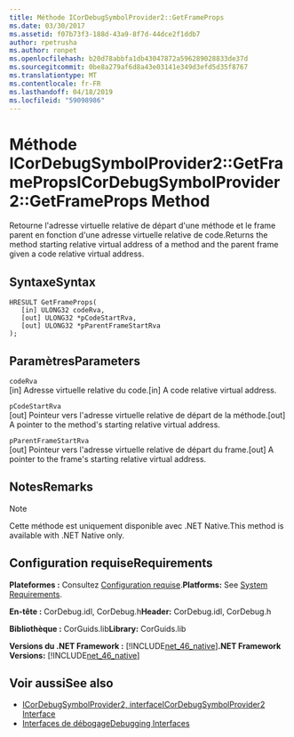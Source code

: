 ```yaml
---
title: Méthode ICorDebugSymbolProvider2::GetFrameProps
ms.date: 03/30/2017
ms.assetid: f07b73f3-188d-43a9-8f7d-44dce2f1ddb7
author: rpetrusha
ms.author: ronpet
ms.openlocfilehash: b20d78abbfa1db43047872a596289028833de37d
ms.sourcegitcommit: 0be8a279af6d8a43e03141e349d3efd5d35f8767
ms.translationtype: MT
ms.contentlocale: fr-FR
ms.lasthandoff: 04/18/2019
ms.locfileid: "59098986"
---
```

# <a name="icordebugsymbolprovider2getframeprops-method"></a><span data-ttu-id="37482-102">Méthode ICorDebugSymbolProvider2::GetFrameProps</span><span class="sxs-lookup"><span data-stu-id="37482-102">ICorDebugSymbolProvider2::GetFrameProps Method</span></span>
<span data-ttu-id="37482-103">Retourne l'adresse virtuelle relative de départ d'une méthode et le frame parent en fonction d'une adresse virtuelle relative de code.</span><span class="sxs-lookup"><span data-stu-id="37482-103">Returns the method starting relative virtual address of a method and the parent frame given a code relative virtual address.</span></span>  
  
## <a name="syntax"></a><span data-ttu-id="37482-104">Syntaxe</span><span class="sxs-lookup"><span data-stu-id="37482-104">Syntax</span></span>  
  
```  
HRESULT GetFrameProps(  
   [in] ULONG32 codeRva,  
   [out] ULONG32 *pCodeStartRva,  
   [out] ULONG32 *pParentFrameStartRva  
);  
```  
  
## <a name="parameters"></a><span data-ttu-id="37482-105">Paramètres</span><span class="sxs-lookup"><span data-stu-id="37482-105">Parameters</span></span>  
 `codeRva`  
 <span data-ttu-id="37482-106">[in] Adresse virtuelle relative du code.</span><span class="sxs-lookup"><span data-stu-id="37482-106">[in] A code relative virtual address.</span></span>  
  
 `pCodeStartRva`  
 <span data-ttu-id="37482-107">[out] Pointeur vers l'adresse virtuelle relative de départ de la méthode.</span><span class="sxs-lookup"><span data-stu-id="37482-107">[out] A pointer to the method's starting relative virtual address.</span></span>  
  
 `pParentFrameStartRva`  
 <span data-ttu-id="37482-108">[out] Pointeur vers l'adresse virtuelle relative de départ du frame.</span><span class="sxs-lookup"><span data-stu-id="37482-108">[out] A pointer to the frame's starting relative virtual address.</span></span>  
  
## <a name="remarks"></a><span data-ttu-id="37482-109">Notes</span><span class="sxs-lookup"><span data-stu-id="37482-109">Remarks</span></span>  
  
> [!NOTE]
>  <span data-ttu-id="37482-110">Cette méthode est uniquement disponible avec .NET Native.</span><span class="sxs-lookup"><span data-stu-id="37482-110">This method is available with .NET Native only.</span></span>  
  
## <a name="requirements"></a><span data-ttu-id="37482-111">Configuration requise</span><span class="sxs-lookup"><span data-stu-id="37482-111">Requirements</span></span>  
 <span data-ttu-id="37482-112">**Plateformes :** Consultez [Configuration requise](../../../../docs/framework/get-started/system-requirements.md).</span><span class="sxs-lookup"><span data-stu-id="37482-112">**Platforms:** See [System Requirements](../../../../docs/framework/get-started/system-requirements.md).</span></span>  
  
 <span data-ttu-id="37482-113">**En-tête :** CorDebug.idl, CorDebug.h</span><span class="sxs-lookup"><span data-stu-id="37482-113">**Header:** CorDebug.idl, CorDebug.h</span></span>  
  
 <span data-ttu-id="37482-114">**Bibliothèque :** CorGuids.lib</span><span class="sxs-lookup"><span data-stu-id="37482-114">**Library:** CorGuids.lib</span></span>  
  
 <span data-ttu-id="37482-115">**Versions du .NET Framework :** [!INCLUDE[net_46_native](../../../../includes/net-46-native-md.md)]</span><span class="sxs-lookup"><span data-stu-id="37482-115">**.NET Framework Versions:** [!INCLUDE[net_46_native](../../../../includes/net-46-native-md.md)]</span></span>  
  
## <a name="see-also"></a><span data-ttu-id="37482-116">Voir aussi</span><span class="sxs-lookup"><span data-stu-id="37482-116">See also</span></span>

- [<span data-ttu-id="37482-117">ICorDebugSymbolProvider2, interface</span><span class="sxs-lookup"><span data-stu-id="37482-117">ICorDebugSymbolProvider2 Interface</span></span>](../../../../docs/framework/unmanaged-api/debugging/icordebugsymbolprovider2-interface.md)
- [<span data-ttu-id="37482-118">Interfaces de débogage</span><span class="sxs-lookup"><span data-stu-id="37482-118">Debugging Interfaces</span></span>](../../../../docs/framework/unmanaged-api/debugging/debugging-interfaces.md)
